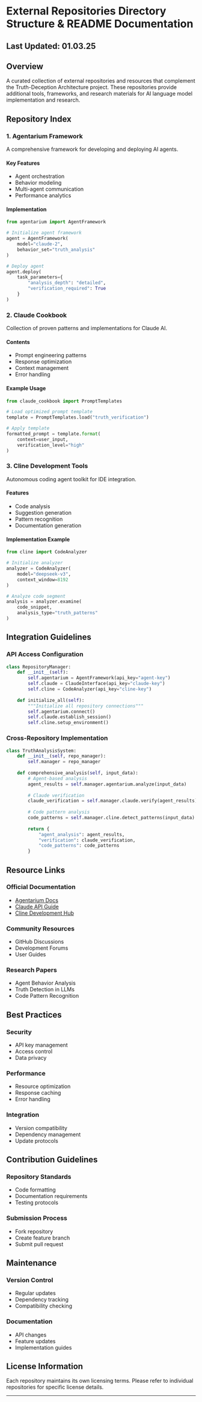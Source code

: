 # External Repositories Directory Structure & README Documentation

## Last Updated: 01.03.25

## Overview

A curated collection of external repositories and resources that complement the Truth-Deception Architecture project. These repositories provide additional tools, frameworks, and research materials for AI language model implementation and research.

## Repository Index

### 1. Agentarium Framework

A comprehensive framework for developing and deploying AI agents.

#### Key Features

- Agent orchestration
- Behavior modeling
- Multi-agent communication
- Performance analytics

#### Implementation

```python
from agentarium import AgentFramework

# Initialize agent framework
agent = AgentFramework(
    model="claude-2",
    behavior_set="truth_analysis"
)

# Deploy agent
agent.deploy(
    task_parameters={
        "analysis_depth": "detailed",
        "verification_required": True
    }
)
```

### 2. Claude Cookbook

Collection of proven patterns and implementations for Claude AI.

#### Contents

- Prompt engineering patterns
- Response optimization
- Context management
- Error handling

#### Example Usage

```python
from claude_cookbook import PromptTemplates

# Load optimized prompt template
template = PromptTemplates.load("truth_verification")

# Apply template
formatted_prompt = template.format(
    context=user_input,
    verification_level="high"
)
```

### 3. Cline Development Tools

Autonomous coding agent toolkit for IDE integration.

#### Features

- Code analysis
- Suggestion generation
- Pattern recognition
- Documentation generation

#### Implementation Example

```python
from cline import CodeAnalyzer

# Initialize analyzer
analyzer = CodeAnalyzer(
    model="deepseek-v3",
    context_window=8192
)

# Analyze code segment
analysis = analyzer.examine(
    code_snippet,
    analysis_type="truth_patterns"
)
```

## Integration Guidelines

### API Access Configuration

```python
class RepositoryManager:
    def __init__(self):
        self.agentarium = AgentFramework(api_key="agent-key")
        self.claude = ClaudeInterface(api_key="claude-key")
        self.cline = CodeAnalyzer(api_key="cline-key")
        
    def initialize_all(self):
        """Initialize all repository connections"""
        self.agentarium.connect()
        self.claude.establish_session()
        self.cline.setup_environment()
```

### Cross-Repository Implementation

```python
class TruthAnalysisSystem:
    def __init__(self, repo_manager):
        self.manager = repo_manager
        
    def comprehensive_analysis(self, input_data):
        # Agent-based analysis
        agent_results = self.manager.agentarium.analyze(input_data)
        
        # Claude verification
        claude_verification = self.manager.claude.verify(agent_results)
        
        # Code pattern analysis
        code_patterns = self.manager.cline.detect_patterns(input_data)
        
        return {
            "agent_analysis": agent_results,
            "verification": claude_verification,
            "code_patterns": code_patterns
        }
```

## Resource Links

### Official Documentation

- [Agentarium Docs](https://docs.agentarium.ai)
- [Claude API Guide](https://docs.anthropic.com/claude)
- [Cline Development Hub](https://cline.dev/docs)

### Community Resources

- GitHub Discussions
- Development Forums
- User Guides

### Research Papers

- Agent Behavior Analysis
- Truth Detection in LLMs
- Code Pattern Recognition

## Best Practices

### Security

- API key management
- Access control
- Data privacy

### Performance

- Resource optimization
- Response caching
- Error handling

### Integration

- Version compatibility
- Dependency management
- Update protocols

## Contribution Guidelines

### Repository Standards

- Code formatting
- Documentation requirements
- Testing protocols

### Submission Process

- Fork repository
- Create feature branch
- Submit pull request

## Maintenance

### Version Control

- Regular updates
- Dependency tracking
- Compatibility checking

### Documentation

- API changes
- Feature updates
- Implementation guides

## License Information

Each repository maintains its own licensing terms. Please refer to individual repositories for specific license details.

---
